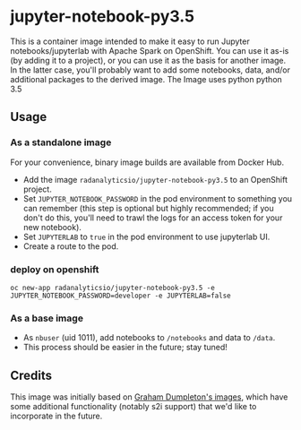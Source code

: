 # jupyter-notebook-py3.5

This is a container image intended to make it easy to run Jupyter notebooks/jupyterlab with Apache Spark on OpenShift. You can use it as-is (by adding it to a project), or you can use it as the basis for another image. In the latter case, you'll probably want to add some notebooks, data, and/or additional packages to the derived image.
The Image uses python python 3.5

## Usage

### As a standalone image

For your convenience, binary image builds are available from Docker Hub.

* Add the image `radanalyticsio/jupyter-notebook-py3.5` to an OpenShift project.
* Set `JUPYTER_NOTEBOOK_PASSWORD` in the pod environment to something you can remember (this step is optional but highly recommended; if you don't do this, you'll need to trawl the logs for an access token for your new notebook).
* Set `JUPYTERLAB` to `true` in the pod environment to use jupyterlab UI.
* Create a route to the pod.

### deploy on openshift

```
oc new-app radanalyticsio/jupyter-notebook-py3.5 -e  JUPYTER_NOTEBOOK_PASSWORD=developer -e JUPYTERLAB=false

```
### As a base image

* As `nbuser` (uid 1011), add notebooks to `/notebooks` and data to `/data`.
* This process should be easier in the future; stay tuned!

## Credits

This image was initially based on [Graham Dumpleton's images](https://github.com/getwarped/jupyter-stacks), which have some additional functionality (notably s2i support) that we'd like to incorporate in the future.
